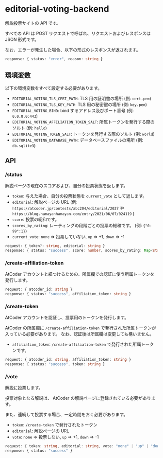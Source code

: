# editorial-voting-backend
解説投票サイトの API です。

すべての API は POST リクエストで呼ばれ、リクエストおよびレスポンスは JSON 形式です。

なお、エラーが発生した場合、以下の形式のレスポンスが返されます。

```ts
response: { status: "error", reason: string }
```

## 環境変数
以下の環境変数をすべて設定する必要があります。

- `EDITORIAL_VOTING_TLS_CERT_PATH`: TLS 用の証明書の場所 (例: `cert.pem`)
- `EDITORIAL_VOTING_TLS_KEY_PATH`: TLS 用の秘密鍵の場所 (例: `key.pem`)
- `EDITORIAL_VOTING_BIND`: bind するアドレス及びポート番号 (例: `0.0.0.0:443`)
- `EDITORIAL_VOTING_AFFILIATION_TOKEN_SALT`: 所属トークンを発行する際のソルト (例: `hello`)
- `EDITORIAL_VOTING_TOKEN_SALT`: トークンを発行する際のソルト (例: `world`)
- `EDITORIAL_VOTING_DATABASE_PATH`: データベースファイルの場所 (例: `db.sqlite3`)

## API

### /status

解説ページの現在のスコアおよび、自分の投票状態を返します。

- `token`: 与えた場合、自分の投票状態を `current_vote` として返します。
- `editorial`: 解説ページの URL (例: `https://atcoder.jp/contests/abc204/editorial/2027` や `https://blog.hamayanhamayan.com/entry/2021/06/07/024119` )
- `score`: 投票の総和です。
- `scores_by_rating`: レーティングの段階ごとの投票の総和です。 (例: `{"0-99":1}`)
- `current_vote`: `none` => 投票していない, `up` => +1, `down` => -1

```ts
request: { token?: string, editorial: string }
response: { status: "success", score: number, scores_by_rating: Map<string, number>, current_vote?: "none" | "up" | "down" }
```

### /create-affiliation-token
AtCoder アカウントと紐つけるための、所属欄での認証に使う所属トークンを発行します。

```ts
request: { atcoder_id: string }
response: { status: "success", affiliation_token: string }
```

### /create-token
AtCoder アカウントを認証し、投票用のトークンを発行します。

AtCoder の所属欄に `/create-affiliation-token` で発行された所属トークンが入っている必要があります。
なお、認証後は所属欄は変更しても構いません。

- `affiliation_token`: `/create-affiliation-token` で発行された所属トークンです。

```ts
request: { atcoder_id: string, affiliation_token: string }
response: { status: "success", token: string }
```

### /vote
解説に投票します。

投票対象となる解説は、 AtCoder の解説ページに登録されている必要があります。

また、連続して投票する場合、一定時間をおく必要があります。

- `token`: `/create-token` で発行されたトークン
- `editorial`: 解説ページの URL
- `vote`: `none` => 投票しない, `up` => +1, `down` => -1

```ts
request: { token: string, editorial: string, vote: "none" | "up" | "down" }
response: { status: "success" }
```